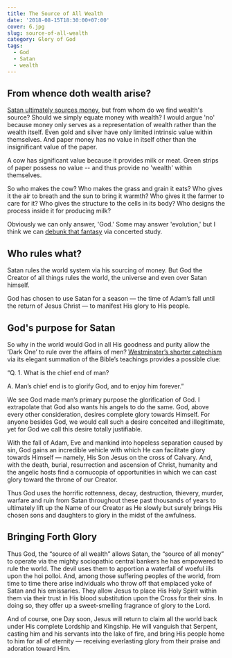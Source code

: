 ```yaml
---
title: The Source of All Wealth
date: '2018-08-15T18:30:00+07:00'
cover: 6.jpg
slug: source-of-all-wealth
category: Glory of God
tags:
  - God
  - Satan
  - wealth
---
```

## From whence doth wealth arise?

[Satan ultimately sources money](https://www.sourceofallwealth.com/source-of-all-money), but from whom do we find wealth's source? Should we simply equate money with wealth? I would argue 'no' because money only serves as a representation of wealth rather than the wealth itself. Even gold and silver have only limited intrinsic value within themselves. And paper money has no value in itself other than the insignificant value of the paper.

A cow has significant value because it provides milk or meat. Green strips of paper possess no value -- and thus provide no 'wealth' within themselves.

So who makes the cow? Who makes the grass and grain it eats? Who gives it the air to breath and the sun to bring it warmth? Who gives it the farmer to care for it?  Who gives the structure to the cells in its body? Who designs the process inside it for producing milk?

Obviously we can only answer, 'God.' Some may answer 'evolution,' but I think we can [debunk that fantasy](https://answersingenesis.org/) via concerted study.

## Who rules what?

Satan rules the world system via his sourcing of money. But God the Creator of all things rules the world, the universe and even over Satan himself.

God has chosen to use Satan for a season — the time of Adam’s fall until the return of Jesus Christ — to manifest His glory to His people.

## God's purpose for Satan

So why in the world would God in all His goodness and purity allow the ‘Dark One’ to rule over the affairs of men?  [Westminster’s shorter catechism](https://prts.edu/wp-content/uploads/2013/09/Shorter_Catechism.pdf) via its elegant summation of the Bible’s teachings provides a possible clue:

“Q. 1. What is the chief end of man?

A. Man’s chief end is to glorify God, and to enjoy him forever.”

We see God made man’s primary purpose the glorification of God.  I extrapolate that God also wants his angels to do the same.  God, above every other consideration, desires complete glory towards Himself.  For anyone besides God, we would call such a desire conceited and illegitimate, yet for God we call this desire totally justifiable.

With the fall of Adam, Eve and mankind into hopeless separation caused by sin, God gains an incredible vehicle with which He can facilitate glory towards Himself — namely, His Son Jesus on the cross of Calvary.  And, with the death, burial, resurrection and ascension of Christ, humanity and the angelic hosts find a cornucopia of opportunities in which we can cast glory toward the throne of our Creator.

Thus God uses the horrific rottenness, decay, destruction, thievery, murder, warfare and ruin from Satan throughout these past thousands of years to ultimately lift up the Name of our Creator as He slowly but surely brings His chosen sons and daughters to glory in the midst of the awfulness.

## Bringing Forth Glory

Thus God, the “source of all wealth” allows Satan, the “source of all money” to operate via the mighty sociopathic central bankers he has empowered to rule the world.  The devil uses them to apportion a waterfall of woeful ills upon the hoi polloi.  And, among those suffering peoples of the world, from time to time there arise individuals who throw off that emplaced yoke of Satan and his emissaries.   They allow Jesus to place His Holy Spirit within them via their trust in His blood substitution upon the Cross for their sins.  In doing so, they offer up a sweet-smelling fragrance of glory to the Lord.  

And of course, one Day soon, Jesus will return to claim all the world back under His complete Lordship and Kingship.  He will vanguish that Serpent, casting him and his servants into the lake of fire, and bring His people home to him for all of eternity — receiving everlasting glory from their praise and adoration toward Him.
